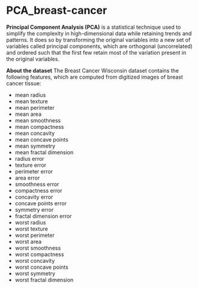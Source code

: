 # PCA_breast-cancer

**Principal Component Analysis (PCA)** is a statistical technique used to simplify the complexity in high-dimensional data while retaining trends and patterns. It does so by transforming the original variables into a new set of variables called principal components, which are orthogonal (uncorrelated) and ordered such that the first few retain most of the variation present in the original variables.

**About the dataset**
The Breast Cancer Wisconsin dataset contains the following features, which are computed from digitized images of breast cancer tissue:
- mean radius
- mean texture
- mean perimeter
- mean area
- mean smoothness
- mean compactness
- mean concavity
- mean concave points
- mean symmetry
- mean fractal dimension
- radius error
- texture error
- perimeter error
- area error
- smoothness error
- compactness error
- concavity error
- concave points error
- symmetry error
- fractal dimension error
- worst radius
- worst texture
- worst perimeter
- worst area
- worst smoothness
- worst compactness
- worst concavity
- worst concave points
- worst symmetry
- worst fractal dimension


